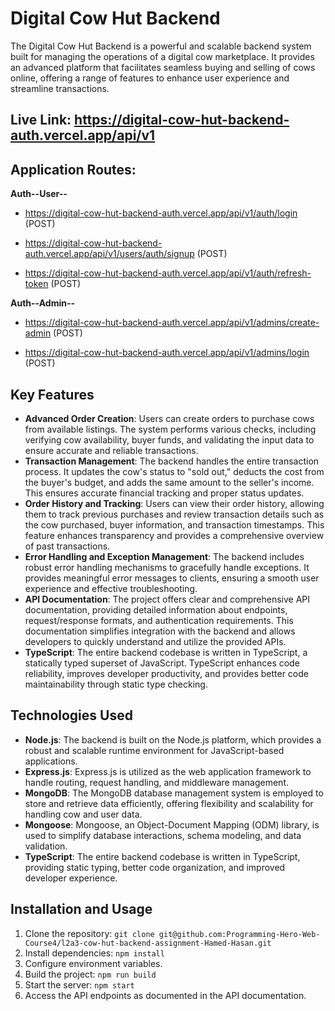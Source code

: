 # Digital Cow Hut Backend

The Digital Cow Hut Backend is a powerful and scalable backend system built for managing the operations of a digital cow marketplace. It provides an advanced platform that facilitates seamless buying and selling of cows online, offering a range of features to enhance user experience and streamline transactions.

## Live Link: https://digital-cow-hut-backend-auth.vercel.app/api/v1

## Application Routes:
**Auth--User--**


- https://digital-cow-hut-backend-auth.vercel.app/api/v1/auth/login (POST)

- https://digital-cow-hut-backend-auth.vercel.app/api/v1/users/auth/signup (POST)

- https://digital-cow-hut-backend-auth.vercel.app/api/v1/auth/refresh-token (POST)


**Auth--Admin--**

- https://digital-cow-hut-backend-auth.vercel.app/api/v1/admins/create-admin (POST)

- https://digital-cow-hut-backend-auth.vercel.app/api/v1/admins/login (POST)

<!-- 
https://digital-cow-hut-backend-phi.vercel.app/api/v1/users/auth/signup (POST)

https://digital-cow-hut-backend-phi.vercel.app/api/v1/users (GET)

https://digital-cow-hut-backend-phi.vercel.app/api/v1/users/648d8e48d7b3b23c9d15a93f (Single GET) 

https://digital-cow-hut-backend-phi.vercel.app/api/v1/users/648d8fbbd7b3b23c9d15a946 (PATCH)

https://digital-cow-hut-backend-phi.vercel.app/api/v1/users/648d8fbbd7b3b23c9d15a946 (DELETE) 


**--Cows--**


https://digital-cow-hut-backend-phi.vercel.app/api/v1/cows (POST)

https://digital-cow-hut-backend-phi.vercel.app/api/v1/cows (GET)

https://digital-cow-hut-backend-phi.vercel.app/api/v1/cows/648d92afd7b3b23c9d15a952 (GET SINGLE COW)

https://digital-cow-hut-backend-phi.vercel.app/api/v1/cows/648d92afd7b3b23c9d15a952 (PATCH)

https://digital-cow-hut-backend-phi.vercel.app/api/v1/cows/648d9362d7b3b23c9d15a958 (DELETE) 


**--Pagination and Filtering routes of Cows--**


https://digital-cow-hut-backend-phi.vercel.app/api/v1/cows/filter?pag=1&limit=10

https://digital-cow-hut-backend-phi.vercel.app/api/v1/cows/filter?sortBy=price&sortOrder=asc

https://digital-cow-hut-backend-phi.vercel.app/api/v1/cows/filter?minPrice=2000&maxPrice=70000

https://digital-cow-hut-backend-phi.vercel.app/api/v1/cows/filter?location=Chattogram

https://digital-cow-hut-backend-phi.vercel.app/api/v1/cows/filter?searchTerm=Cha


**--Orders--**

https://digital-cow-hut-backend-phi.vercel.app/api/v1/orders (POST)

https://digital-cow-hut-backend-phi.vercel.app/api/v1/orders (GET) -->


## Key Features

- **Advanced Order Creation**: Users can create orders to purchase cows from available listings. The system performs various checks, including verifying cow availability, buyer funds, and validating the input data to ensure accurate and reliable transactions.
- **Transaction Management**: The backend handles the entire transaction process. It updates the cow's status to "sold out," deducts the cost from the buyer's budget, and adds the same amount to the seller's income. This ensures accurate financial tracking and proper status updates.
- **Order History and Tracking**: Users can view their order history, allowing them to track previous purchases and review transaction details such as the cow purchased, buyer information, and transaction timestamps. This feature enhances transparency and provides a comprehensive overview of past transactions.
- **Error Handling and Exception Management**: The backend includes robust error handling mechanisms to gracefully handle exceptions. It provides meaningful error messages to clients, ensuring a smooth user experience and effective troubleshooting.
- **API Documentation**: The project offers clear and comprehensive API documentation, providing detailed information about endpoints, request/response formats, and authentication requirements. This documentation simplifies integration with the backend and allows developers to quickly understand and utilize the provided APIs.
- **TypeScript**: The entire backend codebase is written in TypeScript, a statically typed superset of JavaScript. TypeScript enhances code reliability, improves developer productivity, and provides better code maintainability through static type checking.

## Technologies Used

- **Node.js**: The backend is built on the Node.js platform, which provides a robust and scalable runtime environment for JavaScript-based applications.
- **Express.js**: Express.js is utilized as the web application framework to handle routing, request handling, and middleware management.
- **MongoDB**: The MongoDB database management system is employed to store and retrieve data efficiently, offering flexibility and scalability for handling cow and user data.
- **Mongoose**: Mongoose, an Object-Document Mapping (ODM) library, is used to simplify database interactions, schema modeling, and data validation.
- **TypeScript**: The entire backend codebase is written in TypeScript, providing static typing, better code organization, and improved developer experience.



## Installation and Usage

1. Clone the repository: `git clone git@github.com:Programming-Hero-Web-Course4/l2a3-cow-hut-backend-assignment-Hamed-Hasan.git`
2. Install dependencies: `npm install`
3. Configure environment variables.
4. Build the project: `npm run build`
5. Start the server: `npm start`
6. Access the API endpoints as documented in the API documentation.

